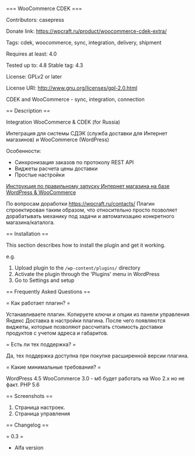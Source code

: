 === WooCommerce CDEK ===

Contributors: casepress

Donate link: https://wpcraft.ru/product/woocommerce-cdek-extra/

Tags: cdek, woocommerce, sync, integration, delivery, shipment

Requires at least: 4.0

Tested up to: 4.8
Stable tag: 4.3

License: GPLv2 or later

License URI: http://www.gnu.org/licenses/gpl-2.0.html



CDEK and WooCommerce - sync, integration, connection

== Description ==

Integration WooCommerce & CDEK (for Russia)

Интеграция для системы СДЭК (служба доставки для Интернет магазинов) и WooCommerce (WordPress)

Особенности:

*   Синхронизация заказов по протоколу REST API
*   Виджеты расчета цены доставки
*   Простые настройки

[Инструкция по правильному запуску Интернет магазина на базе WordPress & WooCommerce](https://wpcraft.ru/2017/internet-magazin-na-wordpress-woocommerce-storefront-mojsklad/)

По вопросам доработки https://wpcraft.ru/contacts/
Плагин спроектирован таким образом, что относительно просто позволяет дорабатывать механику под задачи и автоматизацию конкретного магазина/каталога.

== Installation ==

This section describes how to install the plugin and get it working.

e.g.

1. Upload plugin to the `/wp-content/plugins/` directory
1. Activate the plugin through the 'Plugins' menu in WordPress
1. Go to Settings and setup

== Frequently Asked Questions ==

= Как работает плагин? =

Устанавливаете плагин. Копируете ключи и опции из панели управления Яндекс Доставка в настройки плагина. После чего появляются виджеты, которые позволяют рассчитать стоимость доставки продуктов с учетом адреса и габаритов.

= Есть ли тех поддержка? =

Да, тех поддержка доступна при покупке расширенной версии плагина.

= Какие минимальные требования? =

WordPress 4.5
WooCommerce 3.0 - мб будет работать на Woo 2.х но не факт.
PHP 5.6


== Screenshots ==

1. Страница настроек.
2. Страница управления

== Changelog ==

= 0.3 =
* Alfa version
